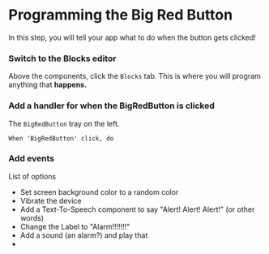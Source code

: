 # Programming the Big Red Button
In this step, you will tell your app what to do when the button gets clicked!

### Switch to the Blocks editor
Above the components, click the `Blocks` tab. This is where you will program anything that <b>happens.</b>

### Add a handler for when the BigRedButton is clicked

The `BigRedButton` tray on the left.

`When 'BigRedButton' click, do`

### Add events

List of options

* Set screen background color to a random color
* Vibrate the device
* Add a Text-To-Speech component to say "Alert! Alert! Alert!" (or other words)
* Change the Label to "Alarm!!!!!!!"
* Add a sound (an alarm?) and play that
* 